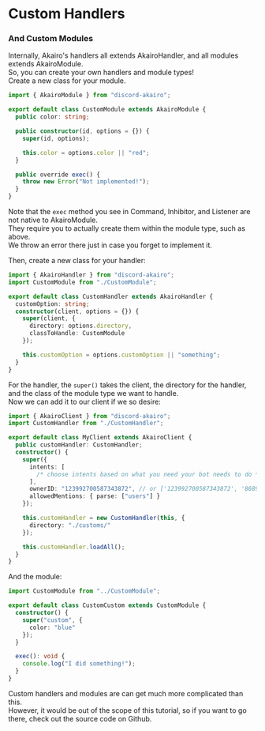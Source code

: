 <!-- markdownlint-disable MD001 -->

# Custom Handlers

### And Custom Modules

Internally, Akairo's handlers all extends AkairoHandler, and all modules extends AkairoModule.  
So, you can create your own handlers and module types!  
Create a new class for your module.

```ts
import { AkairoModule } from "discord-akairo";

export default class CustomModule extends AkairoModule {
  public color: string;

  public constructor(id, options = {}) {
    super(id, options);

    this.color = options.color || "red";
  }

  public override exec() {
    throw new Error("Not implemented!");
  }
}
```

Note that the `exec` method you see in Command, Inhibitor, and Listener are not native to AkairoModule.  
They require you to actually create them within the module type, such as above.  
We throw an error there just in case you forget to implement it.

Then, create a new class for your handler:

```ts
import { AkairoHandler } from "discord-akairo";
import CustomModule from "./CustomModule";

export default class CustomHandler extends AkairoHandler {
  customOption: string;
  constructor(client, options = {}) {
    super(client, {
      directory: options.directory,
      classToHandle: CustomModule
    });

    this.customOption = options.customOption || "something";
  }
}
```

For the handler, the `super()` takes the client, the directory for the handler, and the class of the module type we want to handle.  
Now we can add it to our client if we so desire:

```ts
import { AkairoClient } from "discord-akairo";
import CustomHandler from "./CustomHandler";

export default class MyClient extends AkairoClient {
  public customHandler: CustomHandler;
  constructor() {
    super({
      intents: [
        /* choose intents based on what you need your bot needs to do */
      ],
      ownerID: "123992700587343872", // or ['123992700587343872', '86890631690977280']
      allowedMentions: { parse: ["users"] }
    });

    this.customHandler = new CustomHandler(this, {
      directory: "./customs/"
    });

    this.customHandler.loadAll();
  }
}
```

And the module:

```ts
import CustomModule from "../CustomModule";

export default class CustomCustom extends CustomModule {
  constructor() {
    super("custom", {
      color: "blue"
    });
  }

  exec(): void {
    console.log("I did something!");
  }
}
```

Custom handlers and modules are can get much more complicated than this.  
However, it would be out of the scope of this tutorial, so if you want to go there, check out the source code on Github.
